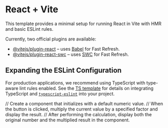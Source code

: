 # React + Vite

This template provides a minimal setup for running React in Vite with HMR and basic ESLint rules.

Currently, two official plugins are available:

- [@vitejs/plugin-react](https://github.com/vitejs/vite-plugin-react/blob/main/packages/plugin-react) – uses [Babel](https://babeljs.io/) for Fast Refresh.
- [@vitejs/plugin-react-swc](https://github.com/vitejs/vite-plugin-react/blob/main/packages/plugin-react-swc) – uses [SWC](https://swc.rs/) for Fast Refresh.

## Expanding the ESLint Configuration

For production applications, we recommend using TypeScript with type-aware lint rules enabled. See the [TS template](https://github.com/vitejs/vite/tree/main/packages/create-vite/template-react-ts) for details on integrating TypeScript and [`typescript-eslint`](https://typescript-eslint.io) into your project.

// Create a component that initializes with a default numeric value.
// When the button is clicked, multiply the current value by a specified factor and display the result.
// After performing the calculation, display both the original number and the multiplied result in the component.